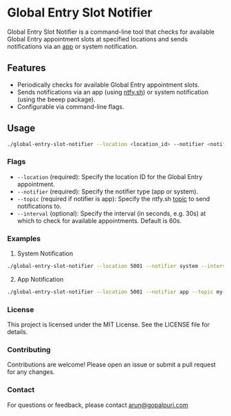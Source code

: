 # Global Entry Slot Notifier

Global Entry Slot Notifier is a command-line tool that checks for available Global Entry appointment slots at specified 
locations and sends notifications via an [app](https://ntfy.sh/) or system notification.

## Features

- Periodically checks for available Global Entry appointment slots.
- Sends notifications via an app (using [ntfy.sh](https://ntfy.sh/)) or system notification (using the beeep package).
- Configurable via command-line flags.

## Usage

```bash
./global-entry-slot-notifier --location <location_id> --notifier <notifier_type> [--topic <ntfy_topic>] [--interval <duration>]
```

### Flags
* `--location` (required): Specify the location ID for the Global Entry appointment.
* `--notifier` (required): Specify the notifier type (app or system).
* `--topic` (required if notifier is app): Specify the ntfy.sh [topic](https://docs.ntfy.sh/) to send notifications to.
* `--interval` (optional): Specify the interval (in seconds, e.g. 30s) at which to check for available appointments. Default is 60s.

### Examples

1. System Notification

```bash
./global-entry-slot-notifier --location 5001 --notifier system --interval 90s
```

2. App Notification

```bash
./global-entry-slot-notifier --location 5001 --notifier app --topic my-ntfy-topic
```

### License
This project is licensed under the MIT License. See the LICENSE file for details.

### Contributing
Contributions are welcome! Please open an issue or submit a pull request for any changes.

### Contact
For questions or feedback, please contact arun@gopalpuri.com